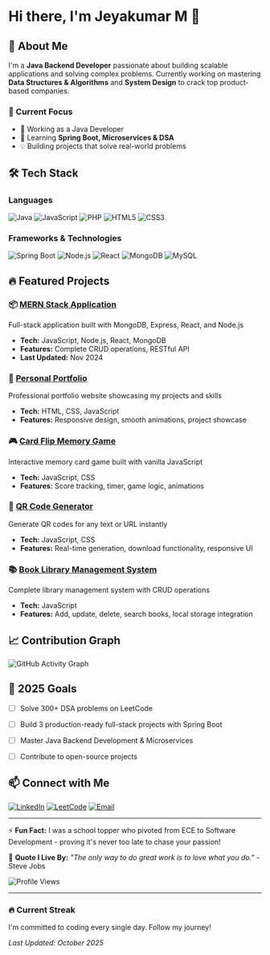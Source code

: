 # Hi there, I'm Jeyakumar M 👋

## 🚀 About Me
I'm a **Java Backend Developer** passionate about building scalable applications and solving complex problems. Currently working on mastering **Data Structures & Algorithms** and **System Design** to crack top product-based companies.

### 💼 Current Focus
- 🔭 Working as a Java Developer
- 🌱 Learning **Spring Boot, Microservices & DSA**
- 💡 Building projects that solve real-world problems

## 🛠️ Tech Stack

### Languages
![Java](https://img.shields.io/badge/Java-ED8B00?style=for-the-badge&logo=openjdk&logoColor=white)
![JavaScript](https://img.shields.io/badge/JavaScript-F7DF1E?style=for-the-badge&logo=javascript&logoColor=black)
![PHP](https://img.shields.io/badge/PHP-777BB4?style=for-the-badge&logo=php&logoColor=white)
![HTML5](https://img.shields.io/badge/HTML5-E34F26?style=for-the-badge&logo=html5&logoColor=white)
![CSS3](https://img.shields.io/badge/CSS3-1572B6?style=for-the-badge&logo=css3&logoColor=white)

### Frameworks & Technologies
![Spring Boot](https://img.shields.io/badge/Spring_Boot-6DB33F?style=for-the-badge&logo=spring-boot&logoColor=white)
![Node.js](https://img.shields.io/badge/Node.js-43853D?style=for-the-badge&logo=node.js&logoColor=white)
![React](https://img.shields.io/badge/React-20232A?style=for-the-badge&logo=react&logoColor=61DAFB)
![MongoDB](https://img.shields.io/badge/MongoDB-4EA94B?style=for-the-badge&logo=mongodb&logoColor=white)
![MySQL](https://img.shields.io/badge/MySQL-005C84?style=for-the-badge&logo=mysql&logoColor=white)



## 🔥 Featured Projects

### 📦 [MERN Stack Application](https://github.com/jeyakumar22/mernstack)
Full-stack application built with MongoDB, Express, React, and Node.js
- **Tech:** JavaScript, Node.js, React, MongoDB
- **Features:** Complete CRUD operations, RESTful API
- **Last Updated:** Nov 2024

### 💼 [Personal Portfolio](https://github.com/jeyakumar22/my_portfolio)
Professional portfolio website showcasing my projects and skills
- **Tech:** HTML, CSS, JavaScript
- **Features:** Responsive design, smooth animations, project showcase

### 🎮 [Card Flip Memory Game](https://github.com/jeyakumar22/cardflip)
Interactive memory card game built with vanilla JavaScript
- **Tech:** JavaScript, CSS
- **Features:** Score tracking, timer, game logic, animations

### 📱 [QR Code Generator](https://github.com/jeyakumar22/QR_generator)
Generate QR codes for any text or URL instantly
- **Tech:** JavaScript, CSS
- **Features:** Real-time generation, download functionality, responsive UI

### 📚 [Book Library Management System](https://github.com/jeyakumar22/Book-library-CRUD-)
Complete library management system with CRUD operations
- **Tech:** JavaScript
- **Features:** Add, update, delete, search books, local storage integration

## 📈 Contribution Graph

![GitHub Activity Graph](https://github-readme-activity-graph.vercel.app/graph?username=jeyakumar22&theme=github-compact)

## 🎯 2025 Goals
- [ ] Solve 300+ DSA problems on LeetCode
- [ ] Build 3 production-ready full-stack projects with Spring Boot
- [ ] Master Java Backend Development & Microservices
- [ ] Contribute to open-source projects


## 📫 Connect with Me

[![LinkedIn](https://img.shields.io/badge/LinkedIn-0077B5?style=for-the-badge&logo=linkedin&logoColor=white)](https://www.linkedin.com/in/jeyakumar-murugan-1140b2251/)
[![LeetCode](https://img.shields.io/badge/LeetCode-FFA116?style=for-the-badge&logo=leetcode&logoColor=black)](https://leetcode.com/u/JeyakumarMurugan/)
[![Email](https://img.shields.io/badge/Email-D14836?style=for-the-badge&logo=gmail&logoColor=white)](mailto:muruganjk2003@gmail.com)

---

⚡ **Fun Fact:** I was a school topper who pivoted from ECE to Software Development - proving it's never too late to chase your passion!

💬 **Quote I Live By:** *"The only way to do great work is to love what you do."* - Steve Jobs

![Profile Views](https://komarev.com/ghpvc/?username=jeyakumar22&color=brightgreen)

---

### 🔥 Current Streak
I'm committed to coding every single day. Follow my journey!

*Last Updated: October 2025*
